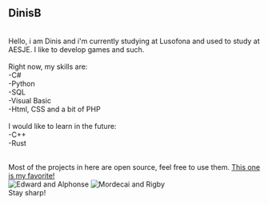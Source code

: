 ## DinisB
<br>
Hello, i am Dinis and i'm currently studying at Lusofona and used to study at AESJE.
I like to develop games and such. <br>
<br>
Right now, my skills are: <br>
-C# <br>
-Python <br>
-SQL <br>
-Visual Basic <br>
-Html, CSS and a bit of PHP <br>
<br>
I would like to learn in the future: <br>
-C++ <br>
-Rust <br>
<br>

Most of the projects in here are open source, feel free to use them.
[This one is my favorite!](https://github.com/DinisB/CafeCats)
<br>
![Edward and Alphonse](https://blogger.googleusercontent.com/img/b/R29vZ2xl/AVvXsEi1btmx2gnBT_vysuipUVS8rCd0DgomzsDxXYb-tYc5-pGCqJikwrNF5ijW-0aOE4nPcBkIxAEUURVx_hpcJ71a9HWpNu7H5F_4u1N5ZJNxHZrrofkFD33dRrypBdAWcZGqb0nzjA14mvbo/s1600/Fullmetal+Alchemist+16.gif)
![Mordecai and Rigby](https://media4.giphy.com/media/jyDc9mR1kIlDW/giphy.gif?cid=6c09b952iary192aube09clps7qwzmbfjyam6pj5kwh31ecm&ep=v1_gifs_search&rid=giphy.gif&ct=g)
<br> Stay sharp!

<!--
**DinisB/DinisB** is a ✨ _special_ ✨ repository because its `README.md` (this file) appears on your GitHub profile.

Here are some ideas to get you started:

- 🔭 I’m currently working on ...
- 🌱 I’m currently learning ...
- 👯 I’m looking to collaborate on ...
- 🤔 I’m looking for help with ...
- 💬 Ask me about ...
- 📫 How to reach me: ...
- 😄 Pronouns: ...
- ⚡ Fun fact: ...
-->
